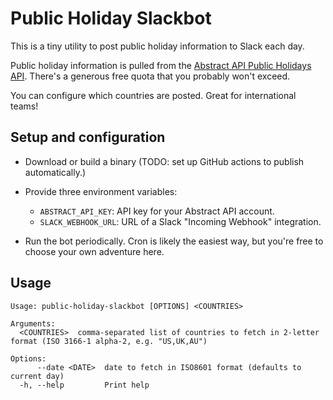 # Public Holiday Slackbot

This is a tiny utility to post public holiday information to Slack each day.

Public holiday information is pulled from the [Abstract API Public Holidays API](https://www.abstractapi.com/api/holidays-api). There's a generous free quota that you probably won't exceed.

You can configure which countries are posted. Great for international teams!

## Setup and configuration

- Download or build a binary (TODO: set up GitHub actions to publish automatically.)

- Provide three environment variables:
    - `ABSTRACT_API_KEY`: API key for your Abstract API account.
    - `SLACK_WEBHOOK_URL`: URL of a Slack "Incoming Webhook" integration.

- Run the bot periodically. Cron is likely the easiest way, but you're free to choose your own adventure here.

## Usage

```
Usage: public-holiday-slackbot [OPTIONS] <COUNTRIES>

Arguments:
  <COUNTRIES>  comma-separated list of countries to fetch in 2-letter format (ISO 3166-1 alpha-2, e.g. "US,UK,AU")

Options:
      --date <DATE>  date to fetch in ISO8601 format (defaults to current day)
  -h, --help         Print help
```

